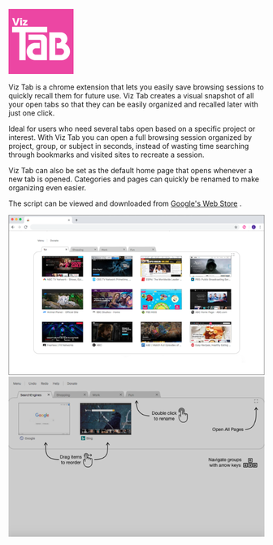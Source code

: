 ![](images/PhotoShop/VizTabIcon.png)

Viz Tab is a chrome extension that lets you easily save browsing sessions to quickly recall them for future use.  Viz Tab creates a visual snapshot of all your open tabs so that they can be easily organized and recalled later with just one click.

Ideal for users who need several tabs open based on a specific project or interest. With Viz Tab you can open a full browsing session organized by project, group, or subject in seconds, instead of wasting time searching through bookmarks and visited sites to recreate a session.

Viz Tab can also be set as the default home page that opens whenever a new tab is opened. Categories and pages can quickly be renamed to make organizing even easier.

The script can be viewed and downloaded from [Google's Web Store](https://chrome.google.com/webstore/detail/viz-tab/ldejgdllghnmnlpmbdfjnienmippbmdj) .

![](images/PhotoShop/ScreenShot1.png)
![](images/PhotoShop/ScreenShot2.png)

